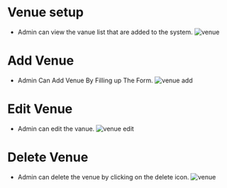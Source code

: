 # Venue setup
- Admin can view the vanue list that are added to the system.
![venue](/screenshots/venue_list.png)

# Add Venue
- Admin Can Add Venue By Filling up The Form.
![venue add](/screenshots/add_venue.png)

# Edit Venue
- Admin can edit the vanue.
![venue edit](/screenshots/edit_venue.png)

# Delete Venue
- Admin can delete the venue by clicking on the delete icon.
![venue](/screenshots/venue_list.png)

